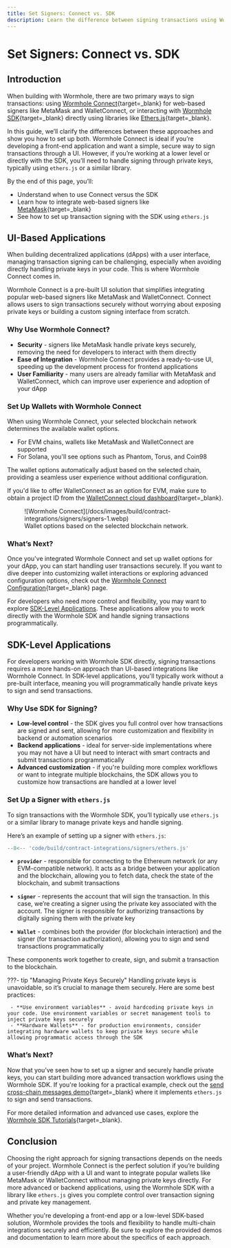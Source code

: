 ```yaml
---
title: Set Signers: Connect vs. SDK
description: Learn the difference between signing transactions using Wormhole Connect and the SDK, integrating MetaMask, WalletConnect, and ethers.js.
---
```


# Set Signers: Connect vs. SDK

## Introduction

When building with Wormhole, there are two primary ways to sign transactions: using [Wormhole Connect](/docs/build/applications/connect/){target=\_blank} for web-based signers like MetaMask and WalletConnect, or interacting with [Wormhole SDK](/docs/build/applications/wormhole-sdk/){target=\_blank} directly using libraries like [Ethers.js](https://docs.ethers.org/v6/){target=\_blank}.

In this guide, we’ll clarify the differences between these approaches and show you how to set up both. Wormhole Connect is ideal if you’re developing a front-end application and want a simple, secure way to sign transactions through a UI. However, if you’re working at a lower level or directly with the SDK, you’ll need to handle signing through private keys, typically using `ethers.js` or a similar library.

By the end of this page, you’ll:

 - Understand when to use Connect versus the SDK
 - Learn how to integrate web-based signers like [MetaMask](https://metamask.io/){target=\_blank}
 - See how to set up transaction signing with the SDK using `ethers.js`

## UI-Based Applications

When building decentralized applications (dApps) with a user interface, managing transaction signing can be challenging, especially when avoiding directly handling private keys in your code. This is where Wormhole Connect comes in.

Wormhole Connect is a pre-built UI solution that simplifies integrating popular web-based signers like MetaMask and WalletConnect. Connect allows users to sign transactions securely without worrying about exposing private keys or building a custom signing interface from scratch.

### Why Use Wormhole Connect?

 - **Security** - signers like MetaMask handle private keys securely, removing the need for developers to interact with them directly
 - **Ease of Integration** - Wormhole Connect provides a ready-to-use UI, speeding up the development process for frontend applications
 - **User Familiarity** - many users are already familiar with MetaMask and WalletConnect, which can improve user experience and adoption of your dApp

### Set Up Wallets with Wormhole Connect

When using Wormhole Connect, your selected blockchain network determines the available wallet options.

 - For EVM chains, wallets like MetaMask and WalletConnect are supported
 - For Solana, you'll see options such as Phantom, Torus, and Coin98

The wallet options automatically adjust based on the selected chain, providing a seamless user experience without additional configuration.

If you'd like to offer WalletConnect as an option for EVM, make sure to obtain a project ID from the [WalletConnect cloud dashboard](https://cloud.reown.com/sign-in){target=\_blank}.

<figure markdown="span">
  ![Wormhole Connect](/docs/images/build/contract-integrations/signers/signers-1.webp)
  <figcaption>Wallet options based on the selected blockchain network.</figcaption>
</figure>

### What’s Next?

Once you've integrated Wormhole Connect and set up wallet options for your dApp, you can start handling user transactions securely. If you want to dive deeper into customizing wallet interactions or exploring advanced configuration options, check out the [Wormhole Connect Configuration](/docs/build/applications/connect/configuration/){target=\_blank} page.

For developers who need more control and flexibility, you may want to explore [SDK-Level Applications](#sdk-level-applications). These applications allow you to work directly with the Wormhole SDK and handle signing transactions programmatically.

## SDK-Level Applications

For developers working with Wormhole SDK directly, signing transactions requires a more hands-on approach than UI-based integrations like Wormhole Connect. In SDK-level applications, you'll typically work without a pre-built interface, meaning you will programmatically handle private keys to sign and send transactions.

### Why Use SDK for Signing?

 - **Low-level control** - the SDK gives you full control over how transactions are signed and sent, allowing for more customization and flexibility in backend or automation scenarios
 - **Backend applications** - ideal for server-side implementations where you may not have a UI but need to interact with smart contracts and submit transactions programmatically
 - **Advanced customization** - if you're building more complex workflows or want to integrate multiple blockchains, the SDK allows you to customize how transactions are handled at a lower level

### Set Up a Signer with `ethers.js`

To sign transactions with the Wormhole SDK, you’ll typically use `ethers.js` or a similar library to manage private keys and handle signing.

Here’s an example of setting up a signer with `ethers.js`:

```javascript
--8<-- 'code/build/contract-integrations/signers/ethers.js'
```

 - **`provider`** - responsible for connecting to the Ethereum network (or any EVM-compatible network). It acts as a bridge between your application and the blockchain, allowing you to fetch data, check the state of the blockchain, and submit transactions

 - **`signer`** - represents the account that will sign the transaction. In this case, we’re creating a signer using the private key associated with the account. The signer is responsible for authorizing transactions by digitally signing them with the private key

 - **`Wallet`** - combines both the provider (for blockchain interaction) and the signer (for transaction authorization), allowing you to sign and send transactions programmatically

These components work together to create, sign, and submit a transaction to the blockchain.

???- tip "Managing Private Keys Securely"
    Handling private keys is unavoidable, so it’s crucial to manage them securely. Here are some best practices:

     - **Use environment variables** - avoid hardcoding private keys in your code. Use environment variables or secret management tools to inject private keys securely
     - **Hardware Wallets** - for production environments, consider integrating hardware wallets to keep private keys secure while allowing programmatic access through the SDK

### What’s Next?

Now that you’ve seen how to set up a signer and securely handle private keys, you can start building more advanced transaction workflows using the Wormhole SDK. If you're looking for a practical example, check out the [send cross-chain messages demo](https://github.com/wormhole-foundation/demo-wormhole-messaging/blob/a52860abfcdde62fe0abd259edfefce9cc3e726d/script/sendMessage.js#L24-L58){target=\_blank} where it implements `ethers.js` to sign and send transactions.

For more detailed information and advanced use cases, explore the [Wormhole SDK Tutorials](/docs/tutorials/messaging/){target=\_blank}.

## Conclusion

Choosing the right approach for signing transactions depends on the needs of your project. Wormhole Connect is the perfect solution if you’re building a user-friendly dApp with a UI and want to integrate popular wallets like MetaMask or WalletConnect without managing private keys directly. For more advanced or backend applications, using the Wormhole SDK with a library like `ethers.js` gives you complete control over transaction signing and private key management.

Whether you're developing a front-end app or a low-level SDK-based solution, Wormhole provides the tools and flexibility to handle multi-chain integrations securely and efficiently. Be sure to explore the provided demos and documentation to learn more about the specifics of each approach.